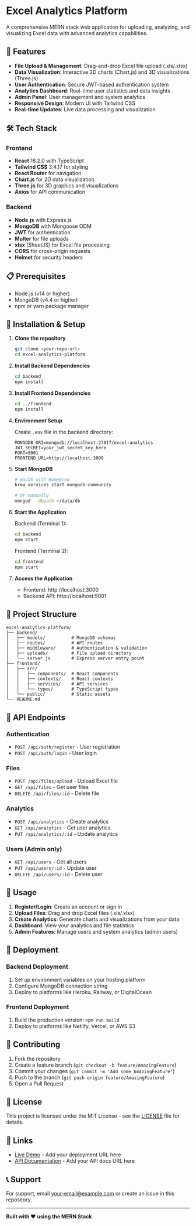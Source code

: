 # Excel Analytics Platform

A comprehensive MERN stack web application for uploading, analyzing, and visualizing Excel data with advanced analytics capabilities.

## 🚀 Features

- **File Upload & Management**: Drag-and-drop Excel file upload (.xls/.xlsx)
- **Data Visualization**: Interactive 2D charts (Chart.js) and 3D visualizations (Three.js)
- **User Authentication**: Secure JWT-based authentication system
- **Analytics Dashboard**: Real-time user statistics and data insights
- **Admin Panel**: User management and system analytics
- **Responsive Design**: Modern UI with Tailwind CSS
- **Real-time Updates**: Live data processing and visualization

## 🛠️ Tech Stack

### Frontend
- **React** 18.2.0 with TypeScript
- **Tailwind CSS** 3.4.17 for styling
- **React Router** for navigation
- **Chart.js** for 2D data visualization
- **Three.js** for 3D graphics and visualizations
- **Axios** for API communication

### Backend
- **Node.js** with Express.js
- **MongoDB** with Mongoose ODM
- **JWT** for authentication
- **Multer** for file uploads
- **xlsx** (SheetJS) for Excel file processing
- **CORS** for cross-origin requests
- **Helmet** for security headers

## 📋 Prerequisites

- Node.js (v14 or higher)
- MongoDB (v4.4 or higher)
- npm or yarn package manager

## 🔧 Installation & Setup

1. **Clone the repository**
   ```bash
   git clone <your-repo-url>
   cd excel-analytics-platform
   ```

2. **Install Backend Dependencies**
   ```bash
   cd backend
   npm install
   ```

3. **Install Frontend Dependencies**
   ```bash
   cd ../frontend
   npm install
   ```

4. **Environment Setup**
   
   Create `.env` file in the backend directory:
   ```env
   MONGODB_URI=mongodb://localhost:27017/excel-analytics
   JWT_SECRET=your_jwt_secret_key_here
   PORT=5001
   FRONTEND_URL=http://localhost:3000
   ```

5. **Start MongoDB**
   ```bash
   # macOS with Homebrew
   brew services start mongodb-community
   
   # Or manually
   mongod --dbpath ~/data/db
   ```

6. **Start the Application**
   
   Backend (Terminal 1):
   ```bash
   cd backend
   npm start
   ```
   
   Frontend (Terminal 2):
   ```bash
   cd frontend
   npm start
   ```

7. **Access the Application**
   - Frontend: http://localhost:3000
   - Backend API: http://localhost:5001

## 📁 Project Structure

```
excel-analytics-platform/
├── backend/
│   ├── models/          # MongoDB schemas
│   ├── routes/          # API routes
│   ├── middleware/      # Authentication & validation
│   ├── uploads/         # File upload directory
│   └── server.js        # Express server entry point
├── frontend/
│   ├── src/
│   │   ├── components/  # React components
│   │   ├── contexts/    # React contexts
│   │   ├── services/    # API services
│   │   └── types/       # TypeScript types
│   └── public/          # Static assets
└── README.md
```

## 🔐 API Endpoints

### Authentication
- `POST /api/auth/register` - User registration
- `POST /api/auth/login` - User login

### Files
- `POST /api/files/upload` - Upload Excel file
- `GET /api/files` - Get user files
- `DELETE /api/files/:id` - Delete file

### Analytics
- `POST /api/analytics` - Create analytics
- `GET /api/analytics` - Get user analytics
- `PUT /api/analytics/:id` - Update analytics

### Users (Admin only)
- `GET /api/users` - Get all users
- `PUT /api/users/:id` - Update user
- `DELETE /api/users/:id` - Delete user

## 🧪 Usage

1. **Register/Login**: Create an account or sign in
2. **Upload Files**: Drag and drop Excel files (.xls/.xlsx)
3. **Create Analytics**: Generate charts and visualizations from your data
4. **Dashboard**: View your analytics and file statistics
5. **Admin Features**: Manage users and system analytics (admin users)

## 🚀 Deployment

### Backend Deployment
1. Set up environment variables on your hosting platform
2. Configure MongoDB connection string
3. Deploy to platforms like Heroku, Railway, or DigitalOcean

### Frontend Deployment
1. Build the production version: `npm run build`
2. Deploy to platforms like Netlify, Vercel, or AWS S3

## 🤝 Contributing

1. Fork the repository
2. Create a feature branch (`git checkout -b feature/AmazingFeature`)
3. Commit your changes (`git commit -m 'Add some AmazingFeature'`)
4. Push to the branch (`git push origin feature/AmazingFeature`)
5. Open a Pull Request

## 📝 License

This project is licensed under the MIT License - see the [LICENSE](LICENSE) file for details.

## 🔗 Links

- [Live Demo](#) - Add your deployment URL here
- [API Documentation](#) - Add your API docs URL here

## 📞 Support

For support, email your-email@example.com or create an issue in this repository.

---

**Built with ❤️ using the MERN Stack**
